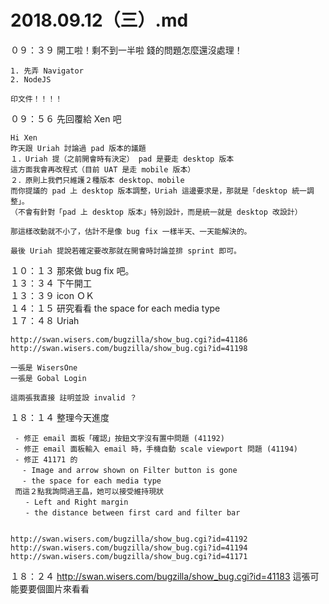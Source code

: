 # 2018.09.12（三）.md

０９：３９ 開工啦！剩不到一半啦 錢的問題怎麼還沒處理！  
```
1. 先弄 Navigator
2. NodeJS 

印文件！！！！
```
０９：５６ 先回覆給 Xen 吧  
```
Hi Xen
昨天跟 Uriah 討論過 pad 版本的議題
１．Uriah 提（之前開會時有決定） pad 是要走 desktop 版本
這方面我會再改程式（目前 UAT 是走 mobile 版本）
２．原則上我們只維護２種版本 desktop、mobile
而你提議的 pad 上 desktop 版本調整，Uriah 這邊要求是，那就是「desktop 統一調整」。
（不會有針對「pad 上 desktop 版本」特別設計，而是統一就是 desktop 改設計）

那這樣改動就不小了，估計不是像 bug fix 一樣半天、一天能解決的。

最後 Uriah 提說若確定要改那就在開會時討論並排 sprint 即可。
```

１０：１３ 那來做 bug fix 吧。  
１３：３４ 下午開工  
１３：３９ icon ＯＫ  
１４：１５ 研究看看 the space for each media type  
１７：４８ Uriah  
```
http://swan.wisers.com/bugzilla/show_bug.cgi?id=41186
http://swan.wisers.com/bugzilla/show_bug.cgi?id=41198

一張是 WisersOne
一張是	Gobal Login

這兩張我直接 註明並設 invalid ？
```

１８：１４ 整理今天進度  
```
 - 修正 email 面板「確認」按鈕文字沒有置中問題 (41192)
 - 修正 email 面板輸入 email 時，手機自動 scale viewport 問題 (41194)
 - 修正 41171 的
 　- Image and arrow shown on Filter button is gone
 　- the space for each media type
 而這２點我詢問過王晶，她可以接受維持現狀
　　- Left and Right margin
　　- the distance between first card and filter bar


http://swan.wisers.com/bugzilla/show_bug.cgi?id=41192
http://swan.wisers.com/bugzilla/show_bug.cgi?id=41194
http://swan.wisers.com/bugzilla/show_bug.cgi?id=41171
```

１８：２４ http://swan.wisers.com/bugzilla/show_bug.cgi?id=41183 這張可能要要個圖片來看看  
